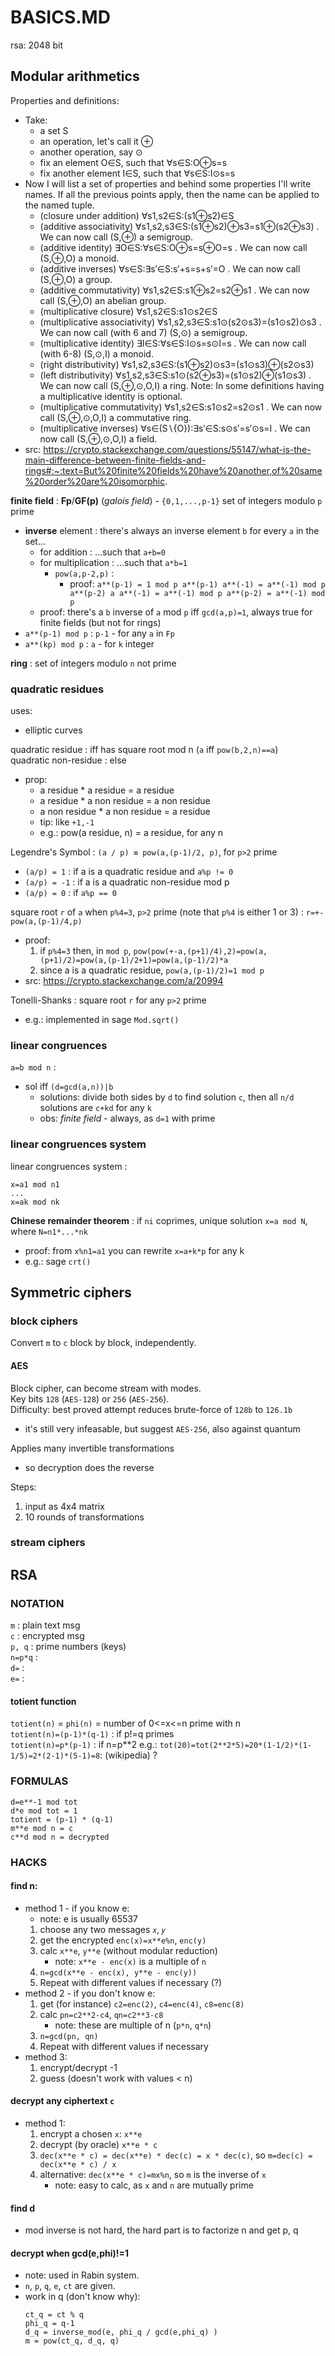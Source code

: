 # BASICS.MD

rsa: 2048 bit  

## Modular arithmetics

Properties and definitions:
*	Take:
	*	a set S
	*	an operation, let's call it ⊕
	*	another operation, say ⊙
	*	fix an element O∈S, such that ∀s∈S:O⊕s=s
	*	fix another element I∈S, such that ∀s∈S:I⊙s=s
*	Now I will list a set of properties and behind some properties I'll write names. If all the previous points apply, then the name can be applied to the named tuple.
	*	(closure under addition) ∀s1,s2∈S:(s1⊕s2)∈S
	*	(additive associativity) ∀s1,s2,s3∈S:(s1⊕s2)⊕s3=s1⊕(s2⊕s3) . We can now call (S,⊕) a semigroup.
	*	(additive identity) ∃O∈S:∀s∈S:O⊕s=s⊕O=s . We can now call (S,⊕,O)  a monoid.
	*	(additive inverses) ∀s∈S:∃s′∈S:s′+s=s+s′=O . We can now call (S,⊕,O)  a group.
	*	(additive commutativity) ∀s1,s2∈S:s1⊕s2=s2⊕s1 . We can now call (S,⊕,O)  an abelian group.
	*	(multiplicative closure) ∀s1,s2∈S:s1⊙s2∈S
	*	(multiplicative associativity) ∀s1,s2,s3∈S:s1⊙(s2⊙s3)=(s1⊙s2)⊙s3 . We can now call (with 6 and 7) (S,⊙)  a semigroup.
	*	(multiplicative identity) ∃I∈S:∀s∈S:I⊙s=s⊙I=s . We can now call (with 6-8) (S,⊙,I)  a monoid.
	*	(right distributivity) ∀s1,s2,s3∈S:(s1⊕s2)⊙s3=(s1⊙s3)⊕(s2⊙s3)
	*	(left distributivity) ∀s1,s2,s3∈S:s1⊙(s2⊕s3)=(s1⊙s2)⊕(s1⊙s3) . We can now call (S,⊕,⊙,O,I)  a ring. Note: In some definitions having a multiplicative identity is optional.
	*	(multiplicative commutativity) ∀s1,s2∈S:s1⊙s2=s2⊙s1 . We can now call (S,⊕,⊙,O,I)  a commutative ring.
	*	(multiplicative inverses) ∀s∈(S∖{O}):∃s′∈S:s⊙s′=s′⊙s=I . We can now call (S,⊕,⊙,O,I)  a field.
*	src: https://crypto.stackexchange.com/questions/55147/what-is-the-main-difference-between-finite-fields-and-rings#:~:text=But%20finite%20fields%20have%20another,of%20same%20order%20are%20isomorphic.

**finite field** : **Fp**/**GF(p)** (_galois field_) - `{0,1,...,p-1}` set of integers modulo `p` prime  
*	**inverse** element : there's always an inverse element `b` for every `a` in the set...
	*	for addition : ...such that `a+b=0`
	*	for multiplication : ...such that `a*b=1`
		*	`pow(a,p-2,p)` :
			*	proof:
					```
					a**(p-1) = 1 mod p
					a**(p-1) a**(-1) = a**(-1) mod p
					a**(p-2) a a**(-1) = a**(-1) mod p
					a**(p-2) = a**(-1) mod p
					```
	*	proof: there's a `b` inverse of `a` mod `p` iff `gcd(a,p)=1`, always true for finite fields (but not for rings)
*	`a**(p-1) mod p` : `p-1` - for any `a` in `Fp`  
*	`a**(kp) mod p` : `a` - for `k` integer  

**ring** : set of integers modulo `n` not prime  

### quadratic residues

uses:
*	elliptic curves  

quadratic residue : iff has square root mod n (`a` iff `pow(b,2,n)==a`)  
quadratic non-residue : else  
*	prop: 
	*	a residue * a residue = a residue
	*	a residue * a non residue = a non residue
	*	a non residue * a non residue = a residue
	*	tip: like `+1,-1`
	*	e.g.: pow(a residue, n) = a residue, for any n


Legendre's Symbol : `(a / p) ≡ pow(a,(p-1)/2, p)`, for `p>2` prime
*	`(a/p) = 1` : if a is a quadratic residue and `a%p != 0`
*	`(a/p) = -1` : if a is a quadratic non-residue mod p
*	`(a/p) = 0` : if `a%p == 0`

square root `r` of `a` when `p%4=3`, `p>2` prime (note that `p%4` is either 1 or 3) : `r=+-pow(a,(p-1)/4,p)`
*	proof:
	1.	if `p%4=3` then, in `mod p`, `pow(pow(+-a,(p+1)/4),2)=pow(a,(p+1)/2)=pow(a,(p-1)/2+1)=pow(a,(p-1)/2)*a`
	2.	since a is a quadratic residue, `pow(a,(p-1)/2)=1 mod p`
*	src: https://crypto.stackexchange.com/a/20994

Tonelli-Shanks : square root `r` for any `p>2` prime
*	e.g.: implemented in sage `Mod.sqrt()`

### linear congruences
`a=b mod n` : 
*	sol iff `(d=gcd(a,n))|b`
	*	solutions: divide both sides by `d` to find solution `c`, then all `n/d` solutions are `c+kd` for any `k`
	*	obs: _finite field_ - always, as `d=1` with prime

### linear congruences system

linear congruences system :
```
x=a1 mod n1
...
x=ak mod nk
```

**Chinese remainder theorem** : if `ni` coprimes, unique solution `x=a mod N`, where `N=n1*...*nk`  
*	proof: from `x%n1=a1` you can rewrite `x=a+k*p` for any k
*	e.g.: sage `crt()`


## Symmetric ciphers

### block ciphers
Convert `m` to `c` block by block, independently.  

#### AES
Block cipher, can become stream with modes.  
Key bits `128` (`AES-128`) or `256` (`AES-256`).  
Difficulty: best proved attempt reduces brute-force of `128b` to `126.1b`
*	it's still very infeasable, but suggest `AES-256`, also against quantum

Applies many invertible transformations
*	so decryption does the reverse

Steps:
1.	input as 4x4 matrix
2.	10 rounds of transformations

### stream ciphers



## RSA
### NOTATION
`m` : plain text msg  
`c` : encrypted msg  
`p, q` : prime numbers (keys)  
`n=p*q` :   
`d=` :   
`e=` :   
#### totient function
`totient(n)` = `phi(n)` = number of 0<=x<=n prime with n  
`totient(n)=(p-1)*(q-1)` : if p!=q primes  
`totient(n)=p*(p-1)` : if n=p**2
e.g.: `tot(20)=tot(2**2*5)=20*(1-1/2)*(1-1/5)=2*(2-1)*(5-1)=8`: (wikipedia) ?  

### FORMULAS
`d=e**-1 mod tot`  
`d*e mod tot = 1`  
`totient = (p-1) * (q-1)`  
`m**e mod n = c`  
`c**d mod n = decrypted`  

### HACKS
#### find n: 
*	method 1 - if you know e:  
	*	note: e is usually 65537  
	1.	choose any two messages `𝑥`, `𝑦`  
	2.	get the encrypted `enc(x)=x**e%n`, `enc(y)`  
	3.	calc `x**e`, `y**e` (without modular reduction)  
		*	note: `x**e - enc(x)` is a multiple of `n`  
	4.	`n=gcd(x**e - enc(x), y**e - enc(y))`  
	5.	Repeat with different values if necessary (?)  
*	method 2 - if you don't know e:
	1.	get (for instance) `c2=enc(2)`, `c4=enc(4)`, `c8=enc(8)`  
	2.	calc `pn=c2**2-c4`, `qn=c2**3-c8`
		*	note: these are multiple of n (`p*n`, `q*n`)  
	3.	`n=gcd(pn, qn)`
	4.	Repeat with different values if necessary  
*	method 3:  
	1.	encrypt/decrypt -1  
	2.	guess (doesn't work with values < n)  

#### decrypt any ciphertext `c`
*	method 1:
	1.	encrypt a chosen `x`: `x**e`  
	2.	decrypt (by oracle) `x**e * c`  
	3.	`dec(x**e * c) = dec(x**e) * dec(c) = x * dec(c)`, so `m=dec(c) = dec(x**e * c) / x`  
	4.	alternative: `dec(x**e * c)=mx%n`, so `m` is the inverse of `x`
		*	note: easy to calc, as `x` and `n` are mutually prime  

#### find d
*	mod inverse is not hard, the hard part is to factorize n and get p, q  
#### decrypt when gcd(e,phi)!=1
*	note: used in Rabin system.  
*	`n`, `p`, `q`, `e`, `ct` are given.  
*	work in q (don't know why):
	```
	ct_q = ct % q
	phi_q = q-1
	d_q = inverse_mod(e, phi_q / gcd(e,phi_q) )
	m = pow(ct_q, d_q, q)
	```
	